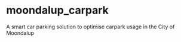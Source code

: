# moondalup_carpark
A smart car parking solution to optimise carpark usage in the City of Moondalup

